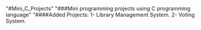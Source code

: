 "#Mini_C_Projects" 
"###Mini programming projects using C programming language"
"####Added Projects:
1- Library Management System.
2- Voting System.